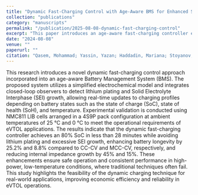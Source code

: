 ```yaml
---
title: "Dynamic Fast-Charging Control with Age-Aware BMS for Enhanced Safety and Efficiency in Li-ion Batteries"
collection: "publications"
category: "manuscripts"
permalink: "/publication/2025-08-08-dynamic-fast-charging-control"
excerpt: "This paper introduces an age-aware fast-charging controller embedded in a BMS that leverages a simplified electrochemical model with closed-loop observers to detect lithium plating and SEI growth and adapt the charging profile in real time."
date: "2024-08-08"
venue: ""
paperurl: ""
citation: "Qasem, Mohammad; Yassin, Yazan; Haddadin, Mariana; Stoyanov, Stoyan; Al-Hallaj, Said; Krishnamurthy, Mahesh. (Under Review). \"Dynamic Fast-Charging Control with Age-Aware BMS for Enhanced Safety and Efficiency in Li-ion Batteries.\" <i>IEEE OJIES</i>."
---
```

This research introduces a novel dynamic fast-charging control approach incorporated into an age-aware Battery Management System (BMS). The proposed system utilizes a simplified electrochemical model and integrates closed-loop observers to detect lithium plating and Solid Electrolyte Interphase (SEI) growth, allowing real-time updates to charging profiles depending on battery states such as the state of charge (SoC), state of health (SoH), and temperature. Experimental validation is conducted using NMC811 LIB cells arranged in a 4S9P pack configuration at ambient temperatures of 25 °C and 0 °C to meet the operational requirements of eVTOL applications. The results indicate that the dynamic fast-charging controller achieves an 80\% SoC in less than 28 minutes while avoiding lithium plating and excessive SEI growth, enhancing battery longevity by 25.2% and 8.8% compared to CC-CV and MCC-CV, respectively, and reducing internal impedance growth by 45% and 15%. These enhancements ensure safe operation and consistent performance in high-power, low-temperature conditions, where traditional techniques often fail. This study highlights the feasibility of the dynamic charging technique for real-world applications, improving economic efficiency and reliability in eVTOL operations.
